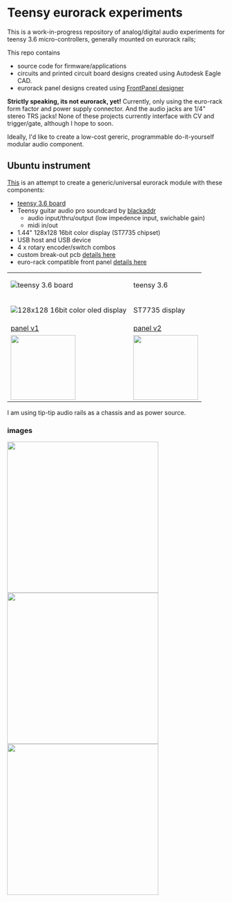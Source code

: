 # Teensy eurorack experiments

This is a work-in-progress repository of analog/digital audio experiments for teensy 3.6 micro-controllers, generally mounted on eurorack rails; 

This repo contains 
* source code for firmware/applications
* circuits and printed circuit board designs created using Autodesk Eagle CAD.
* eurorack panel designs created using [FrontPanel designer](http://www.schaeffer-ag.de/en/downloads/front_panel_designer/?no_cache=1 "Front panel designer download")

**Strictly speaking, its not eurorack, yet!** Currently, only using the euro-rack form factor and power supply connector. And the audio jacks are 1/4" stereo TRS jacks! None of these projects currently interface with CV and trigger/gate, although I hope to soon.

Ideally, I'd like to create a low-cost gereric, programmable do-it-yourself modular audio component. 

## Ubuntu instrument 
[This](hardware/ubuntu) is an attempt to create a generic/universal eurorack module with these components:
 * [teensy 3.6 board](https://www.pjrc.com/store/teensy36.html "teensy 3.6 board")
 * Teensy guitar audio pro soundcard by [blackaddr](http://www.blackaddr.com)
   * audio input/thru/output (low impedence input, swichable gain)
   * midi in/out
 * 1.44" 128x128 16bit color display (ST7735 chipset)
 * USB host and USB device 
 * 4 x rotary encoder/switch combos
 * custom break-out pcb [details here](/hardware/ubuntu/eagle/ubuntu "custom breakout board circuit and pcb") 
 * euro-rack compatible front panel [details here](/hardware/ubuntu/panels/Ubuntu-v2.0 "eurorack panels")

<table> 
  
<tr>
<td>
  
 ![teensy 3.6 board](https://raw.githubusercontent.com/newdigate/teensy-eurorack/master/hardware/ubuntu/panels/teensy3.6/teensy3.6.svg?sanitize=true "teensy 3.6 board") 

</td>
<td>
  teensy 3.6
</td>   
</tr> 
  
  
<tr>
<td>
  
![128x128 16bit color oled display](https://raw.githubusercontent.com/newdigate/teensy-eurorack/master/hardware/ubuntu/panels/tft/st7735/1.44-inch/st7735.svg?sanitize=true "128x128 16bit color oled display")

</td>
<td>
  ST7735 display
</td>   
</tr> 
    
  
  <tr>
    <td>
      <a href="https://github.com/newdigate/teensy-eurorack/tree/master/hardware/ubuntu">
      panel v1
      </a>
    </td>
    
<td>
    <a href="https://github.com/newdigate/teensy-eurorack/tree/master/hardware/ubuntu-v2.0">
      panel v2
  </a>
    </td>   
  </tr>

<tr>
<td>
<img src="https://raw.githubusercontent.com/newdigate/teensy-eurorack/master/hardware/ubuntu/images/20hp-Ubuntu-instruments-number-one.PNG" width="150px"/>
    </td>
    
<td>
<img src="https://raw.githubusercontent.com/newdigate/teensy-eurorack/master/hardware/ubuntu-v2.0/panels/images/20hp-Ubuntu-instruments-number-two-2.png" width="150px"/>
    </td>   
  </tr>
</table>

I am using tip-tip audio rails as a chassis and as power source.

 ### images
<img src="https://raw.githubusercontent.com/newdigate/teensy-eurorack/master/hardware/ubuntu/images/IMG_0633.png" width="350px"/>

<img src="https://raw.githubusercontent.com/newdigate/teensy-eurorack/master/hardware/ubuntu/eagle/ubuntu/images/Teensy36-ubuntu-breakout.schematic.png" width="350px"/>

<img src="https://raw.githubusercontent.com/newdigate/teensy-eurorack/master/hardware/ubuntu/panels/Ubuntu/20hp-Ubuntu-instruments-number-one.svg?sanitize=true" width="350px"/>
